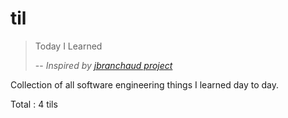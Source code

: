 # til
> Today I Learned
> 
> -- <cite>Inspired by [jbranchaud project](https://github.com/jbranchaud/til)</cite>

Collection of all software engineering things I learned day to day.

Total : 4 tils
